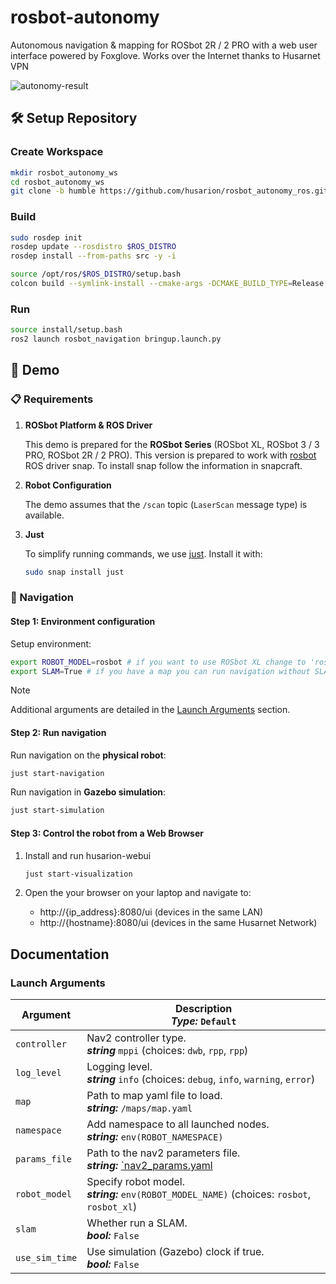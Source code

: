 # rosbot-autonomy

Autonomous navigation & mapping for ROSbot 2R / 2 PRO with a web user interface powered by Foxglove. Works over the Internet thanks to Husarnet VPN

![autonomy-result](https://github-readme-figures.s3.eu-central-1.amazonaws.com/rosbot/rosbot-autonomy/autonomy-result-foxglove.gif)

## 🛠️ Setup Repository

### Create Workspace

```bash
mkdir rosbot_autonomy_ws
cd rosbot_autonomy_ws
git clone -b humble https://github.com/husarion/rosbot_autonomy_ros.git src/rosbot_autonomy_ros
```

### Build

```bash
sudo rosdep init
rosdep update --rosdistro $ROS_DISTRO
rosdep install --from-paths src -y -i

source /opt/ros/$ROS_DISTRO/setup.bash
colcon build --symlink-install --cmake-args -DCMAKE_BUILD_TYPE=Release
```

### Run

```bash
source install/setup.bash
ros2 launch rosbot_navigation bringup.launch.py
```

## 🚀 Demo

### 📋 Requirements

1. **ROSbot Platform & ROS Driver**

    This demo is prepared for the **ROSbot Series** (ROSbot XL, ROSbot 3 / 3 PRO, ROSbot 2R / 2 PRO). This version is prepared to work with [rosbot](https://snapcraft.io/rosbot) ROS driver snap. To install snap follow the information in snapcraft.

2. **Robot Configuration**

    The demo assumes that the `/scan` topic (`LaserScan` message type) is available.

3. **Just**

    To simplify running commands, we use [just](https://github.com/casey/just). Install it with:

    ```bash
    sudo snap install just
    ```

### 🧭 Navigation

#### Step 1: Environment configuration

Setup environment:

```bash
export ROBOT_MODEL=rosbot # if you want to use ROSbot XL change to 'rosbot_xl'
export SLAM=True # if you have a map you can run navigation without SLAM
```

> [!NOTE]
> Additional arguments are detailed in the [Launch Arguments](#launch-arguments) section.

#### Step 2: Run navigation

Run navigation on the **physical robot**:

```bash
just start-navigation
```

Run navigation in **Gazebo simulation**:

```bash
just start-simulation
```

#### Step 3: Control the robot from a Web Browser

1. Install and run husarion-webui

    ```bash
    just start-visualization
    ```

2. Open the your browser on your laptop and navigate to:

    - http://{ip_address}:8080/ui (devices in the same LAN)
    - http://{hostname}:8080/ui (devices in the same Husarnet Network)

## Documentation

### Launch Arguments

| Argument         | Description <br/> ***Type:*** `Default`                                                               |
| ---------------- | ----------------------------------------------------------------------------------------------------- |
| `controller`     | Nav2 controller type. <br/> ***string*** `mppi` (choices: `dwb`, `rpp`, `rpp`)                        |
| `log_level`      | Logging level. <br/> ***string*** `info` (choices: `debug`, `info`, `warning`, `error`)               |
| `map`            | Path to map yaml file to load. <br/> ***string:*** `/maps/map.yaml`                                   |
| `namespace`      | Add namespace to all launched nodes. <br/> ***string:*** `env(ROBOT_NAMESPACE)`                       |
| `params_file`    | Path to the nav2 parameters file. <br/> ***string:*** [`nav2_params.yaml](./rosbot_navigation/config/nav2_params.yaml) |
| `robot_model`    | Specify robot model. <br/> ***string:*** `env(ROBOT_MODEL_NAME)` (choices: `rosbot`, `rosbot_xl`)     |
| `slam`           | Whether run a SLAM. <br/> ***bool:*** `False`                                                         |
| `use_sim_time`   | Use simulation (Gazebo) clock if true. <br/> ***bool:*** `False`                                      |
